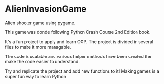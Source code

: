 # AlienInvasionGame
Alien shooter game using pygame.

This game was donde following Python Crash Course 2nd Edition book.

It's a fun project to apply and learn OOP.  The project is divided in several files to make it more managable.

The code is scalable and various helper methods have been created the make the code easier to understand.

Try and replicate the project and add new functions to it!  Making games is a super fun way to learn Python


